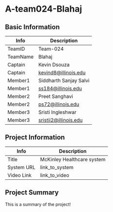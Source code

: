 # A-team024-Blahaj

## Basic Information

 |   Info       |   Description         |
 |--------------|-----------------------|
 |TeamID        | Team-024              |
 |TeamName      | Blahaj                |
 |Captain       | Kevin Dsouza          |
 |Captain       | kevind8@illinois.edu  |
 |Member1       | Siddharth Sanjay Salvi|
 |Member1       | ss184@illinois.edu    |
 |Member2       | Preet Sanghavi        |
 |Member2       | ps72@illinois.edu     |
 |Member3       | Sristi Ingleshwar     |
 |Member3       | sristii2@illinois.edu |
 
 
 
 ## Project Information

|   Info      |        Description     |
| ----------- | ---------------------- |
|  Title      |McKinley Healthcare system|
| System URL  |      link_to_system    |
| Video Link  |      link_to_video     |

## Project Summary

This is a summary of the project!
